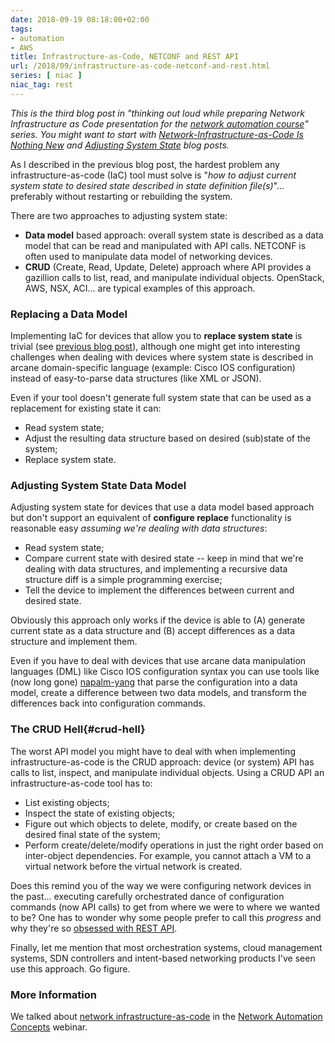 ```yaml
---
date: 2018-09-19 08:18:00+02:00
tags:
- automation
- AWS
title: Infrastructure-as-Code, NETCONF and REST API
url: /2018/09/infrastructure-as-code-netconf-and-rest.html
series: [ niac ]
niac_tag: rest
---
```

*This is the* *third* *blog post in "thinking out loud while preparing Network Infrastructure as Code presentation for the *[*network automation course*](https://www.ipspace.net/Building_Network_Automation_Solutions?utm_source=blog)*" series.* *You might want to start with* [*Network-Infrastructure-as-Code Is Nothing New*](/2018/09/network-infrastructure-as-code-is.html) *and* [*Adjusting System State*](/2018/09/adjusting-system-state-with.html) *blog posts.*

As I described in the previous blog post, the hardest problem any infrastructure-as-code (IaC) tool must solve is "*how to adjust current system state to desired state described in state definition file(s)*"... preferably without restarting or rebuilding the system.

There are two approaches to adjusting system state:
<!--more-->
-   **Data model** based approach: overall system state is described as a data model that can be read and manipulated with API calls. NETCONF is often used to manipulate data model of networking devices.
-   **CRUD** (Create, Read, Update, Delete) approach where API provides a gazillion calls to list, read, and manipulate individual objects. OpenStack, AWS, NSX, ACI... are typical examples of this approach.

### Replacing a Data Model

Implementing IaC for devices that allow you to **replace system state** is trivial (see [previous blog post](/2018/09/network-infrastructure-as-code-is.html)), although one might get into interesting challenges when dealing with devices where system state is described in arcane domain-specific language (example: Cisco IOS configuration) instead of easy-to-parse data structures (like XML or JSON).

Even if your tool doesn't generate full system state that can be used as a replacement for existing state it can:

-   Read system state;
-   Adjust the resulting data structure based on desired (sub)state of the system;
-   Replace system state.

### Adjusting System State Data Model

Adjusting system state for devices that use a data model based approach but don't support an equivalent of **configure replace** functionality is reasonable easy *assuming we're dealing with data structures*:

-   Read system state;
-   Compare current state with desired state -- keep in mind that we're dealing with data structures, and implementing a recursive data structure diff is a simple programming exercise;
-   Tell the device to implement the differences between current and desired state.

Obviously this approach only works if the device is able to (A) generate current state as a data structure and (B) accept differences as a data structure and implement them.

Even if you have to deal with devices that use arcane data manipulation languages (DML) like Cisco IOS configuration syntax you can use tools like (now long gone) [napalm-yang](/2017/05/start-using-openconfig-with-napalm-on.html) that parse the configuration into a data model, create a difference between two data models, and transform the differences back into configuration commands.

### The CRUD Hell{#crud-hell}

The worst API model you might have to deal with when implementing infrastructure-as-code is the CRUD approach: device (or system) API has calls to list, inspect, and manipulate individual objects. Using a CRUD API an infrastructure-as-code tool has to:

-   List existing objects;
-   Inspect the state of existing objects;
-   Figure out which objects to delete, modify, or create based on the desired final state of the system;
-   Perform create/delete/modify operations in just the right order based on inter-object dependencies. For example, you cannot attach a VM to a virtual network before the virtual network is created.

Does this remind you of the way we were configuring network devices in the past... executing carefully orchestrated dance of configuration commands (now API calls) to get from where we were to where we wanted to be? One has to wonder why some people prefer to call this *progress* and why they're so [obsessed with REST API](/2018/04/dont-get-obsessed-with-rest-api.html).

Finally, let me mention that most orchestration systems, cloud management systems, SDN controllers and intent-based networking products I've seen use this approach. Go figure.

### More Information

We talked about [network infrastructure-as-code](https://my.ipspace.net/bin/list?id=AutConcepts#NIAC) in the [Network Automation Concepts](https://www.ipspace.net/Network_Automation_Concepts) webinar.

